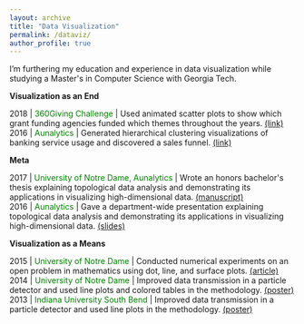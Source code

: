 ```yaml
---
layout: archive
title: "Data Visualization"
permalink: /dataviz/
author_profile: true
---
```


I’m furthering my education and experience in data visualization while studying a Master's in Computer Science with Georgia Tech.

<b>Visualization as an End</b>  

2018 | <font color="green">360Giving Challenge</font> | Used animated scatter plots to show which grant funding agencies funded which themes throughout the years. <font color="blue"><a href="https://jpskycak.github.io/360Giving-Challenge">(link)</a></font>   
2016 | <font color="green">Aunalytics</font> | Generated hierarchical clustering visualizations of banking service usage and discovered a sales funnel. <font color="blue"><a href="https://jpskycak.github.io/files/skycak-aunalytics-salesfunnel.pdf">(link)</a></font>  

<b>Meta</b>  

2017 | <font color="green">University of Notre Dame, Aunalytics</font> | Wrote an honors bachelor's thesis explaining topological data analysis and demonstrating its applications in visualizing high-dimensional data. <font color="blue"><a href="https://jpskycak.github.io/files/skycak-nd-tdathesis.pdf">(manuscript)</a></font>  
2016 | <font color="green">Aunalytics</font> | Gave a department-wide presentation explaining topological data analysis and demonstrating its applications in visualizing high-dimensional data. <font color="blue"><a href="https://jpskycak.github.io/files/skycak-aunalytics-tda.pdf">(slides)</a></font>  

<b>Visualization as a Means</b>

2015 | <font color="green">University of Notre Dame</font> | Conducted numerical experiments on an open problem in mathematics using dot, line, and surface plots. <font color="blue"><a href="https://jpskycak.github.io/files/skycak-nd-scientia.pdf">(article)</a></font>  
2014 | <font color="green">University of Notre Dame</font> | Improved data transmission in a particle detector and used line plots and colored tables in the methodology. <font color="blue"><a href="https://jpskycak.github.io/files/skycak-nd-particledetector.pdf">(poster)</a></font>  
2013 | <font color="green">Indiana University South Bend</font> | Improved data transmission in a particle detector and used line plots in the methodology. <font color="blue"><a href="https://jpskycak.github.io/files/skycak-iusb-particledetector.pdf">(poster)</a></font>   
